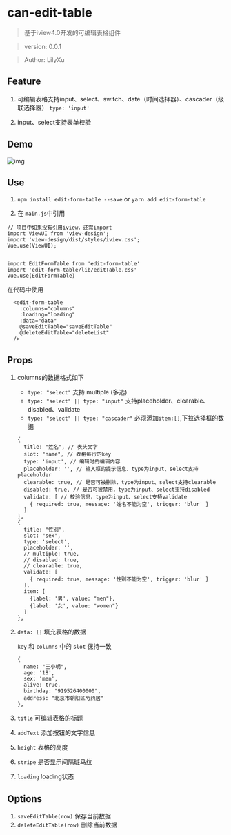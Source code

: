 # can-edit-table

> 基于iview4.0开发的可编辑表格组件

> version: 0.0.1

> Author: LilyXu

## Feature
1. 可编辑表格支持input、select、switch、date（时间选择器）、cascader（级联选择器）
  `type: 'input'`

2. input、select支持表单校验

## Demo
  ![img](https://github.com/LilyUx/edit-form-table/blob/master/doc/edit-form-table.gif)

## Use
1. `npm install edit-form-table --save` or  `yarn add edit-form-table`

2. 在 `main.js`中引用
  ```
  // 项目中如果没有引用iview，还需import
  import ViewUI from 'view-design';
  import 'view-design/dist/styles/iview.css';
  Vue.use(ViewUI);


  import EditFormTable from 'edit-form-table'
  import 'edit-form-table/lib/editTable.css'
  Vue.use(EditFormTable)
  ```
  在代码中使用
  ```
    <edit-form-table
      :columns="columns"
      :loading="loading"
      :data="data"
      @saveEditTable="saveEditTable"
      @deleteEditTable="deleteList"
    />
  ```

## Props
1. columns的数据格式如下
    * `type: "select"` 支持 multiple (多选)
    * `type: "select" || type: "input"` 支持placeholder、clearable、disabled、validate
    * `type: "select" || type: "cascader"` 必须添加`item:[]`,下拉选择框的数据
    ```
    {
      title: "姓名", // 表头文字
      slot: "name", // 表格每行的key
      type: 'input', // 编辑时的编辑内容
      placeholder: '', // 输入框的提示信息、type为input、select支持placeholder
      clearable: true, // 是否可被删除，type为input、select支持clearable
      disabled: true, // 是否可被禁用，type为input、select支持disabled
      validate: [ // 校验信息，type为input、select支持validate
        { required: true, message: '姓名不能为空', trigger: 'blur' }
      ]
    },
    {
      title: "性别",
      slot: "sex",
      type: 'select',
      placeholder: '',
      // multiple: true,
      // disabled: true,
      // clearable: true,
      validate: [
        { required: true, message: '性别不能为空', trigger: 'blur' }
      ],
      item: [
        {label: '男', value: "men"},
        {label: '女', value: "women"}
      ]
    },
    ```

2. `data: []` 填充表格的数据

    `key` 和 `columns` 中的 `slot` 保持一致
    ```
    {
      name: "王小明",
      age: '18',
      sex: 'men',
      alive: true,
      birthday: "919526400000",
      address: "北京市朝阳区芍药居"
    },
    ```
3. `title` 可编辑表格的标题
4. `addText` 添加按钮的文字信息
5. `height` 表格的高度
6. `stripe` 是否显示间隔斑马纹
7. `loading` loading状态

## Options
1. `saveEditTable(row)` 保存当前数据
1. `deleteEditTable(row)` 删除当前数据